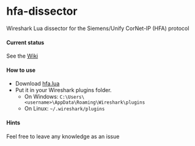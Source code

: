 # hfa-dissector
Wireshark Lua dissector for the Siemens/Unify CorNet-IP (HFA) protocol

#### Current status

See the [Wiki](https://github.com/jonas-koeritz/hfa-dissector/wiki)

#### How to use

- Download [hfa.lua](hfa.lua)
- Put it in your Wireshark plugins folder.
  - On Windows: `C:\Users\<username>\AppData\Roaming\Wireshark\plugins`
  - On Linux: `~/.wireshark/plugins`

#### Hints

Feel free to leave any knowledge as an issue

